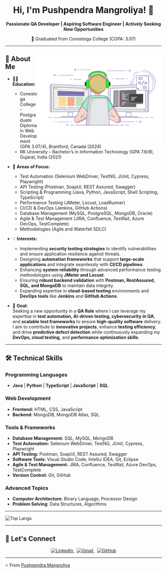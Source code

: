 <h1 align="center">Hi, I'm Pushpendra Mangroliya! 👋</h1>
<p align="center">
  <b>Passionate QA Developer | Aspiring Software Engineer | Actively Seeking New Opportunities</b>
</p>
<p align="center">
  📍 Graduated from Conestoga College (CGPA: 3.07)  
</p>

---

<img align="right" alt="Coding" src="https://raw.githubusercontent.com/devSouvik/devSouvik/master/gif3.gif" width="400"/>

## 📝 About Me  

- 👨‍🎓 **Education:**
  - Conestoga College – Postgraduate Diploma in Web Development (GPA 3.07/4), Brantford, Canada (2024)
  - RK University – Bachelor’s in Information Technology (GPA 7.6/9), Gujarat, India (2021)

- 🌱 **Areas of Focus:**  
  - Test Automation (Selenium WebDriver, TestNG, JUnit, Cypress, Playwright)
  - API Testing (Postman, SoapUI, REST Assured, Swagger) 
  - Scripting & Programming (Java, Python, JavaScript, Shell Scripting, TypeScript)
  - Performance Testing (JMeter, Locust, LoadRunner)
  - CI/CD & DevOps (Jenkins, GitHub Actions)
  - Database Management (MySQL, PostgreSQL, MongoDB, Oracle)
  - Agile & Test Management (JIRA, Confluence, TestRail, Azure DevOps, TestComplete)
  - Methodologies (Agile and Waterfall SDLC)  

- 💡 **Interests:**  
  - Implementing **security testing strategies** to identify vulnerabilities and ensure application resilience against threats.  
  - Designing **automation frameworks** that support **large-scale applications** and integrate seamlessly with **CI/CD pipelines**.  
  - Enhancing **system reliability** through advanced performance testing methodologies using **JMeter and Locust**.
  - Ensuring **robust backend validation** with **Postman, RestAssured, SQL, and MongoDB** to maintain data integrity.
  - Expanding expertise in **cloud-based testing** environments and **DevOps tools** like **Jenkins** and **GitHub Actions**.

- 🎯 **Goal:**  
  Seeking a new opportunity in a **QA Role** where I can leverage my expertise in **test automation, AI-driven testing, cybersecurity in QA**, and **scalable test frameworks** to ensure **high-quality software** delivery. I aim to contribute to **innovative projects**, enhance **testing efficiency**, and drive **predictive defect detection** while continuously expanding my **DevOps, cloud testing,** and **performance optimization skills**.  

---

## 🛠 Technical Skills  

### Programming Languages  
- **Java** | **Python** | **TypeScript** | **JavaScript** | **SQL**  

### Web Development  
- **Frontend:** HTML, CSS, JavaScript  
- **Backend:** MongoDB, MongoDB Atlas, SQL  

### Tools & Frameworks  
- **Database Management:** SQL, MySQL, MongoDB
- **Test Automation:** Selenium WebDriver, TestNG, JUnit, Cypress, Playwright
- **API Testing:** Postman, SoapUI, REST Assured, Swagger 
- **Software Tools:** Visual Studio Code, IntelliJ IDEA, Git, Eclipse
- **Agile & Test Management:** JIRA, Confluence, TestRail, Azure DevOps, TestComplete 
- **Version Control:** Git, GitHub  

### Advanced Topics  
- **Computer Architecture**: Binary Language, Processor Design  
- **Problem Solving**: Data Structures, Algorithms  

---

![Top Langs](https://github-readme-stats.vercel.app/api/top-langs/?username=Pushpendra407&layout=compact)

---

## 🤝 Let's Connect  

<p align="center">
  <a href="https://www.linkedin.com/in/pushpendramangroliya/" target="_blank">
    <img src="https://img.icons8.com/plasticine/100/000000/linkedin.png" width="50" alt="LinkedIn" style="cursor: pointer;" />
</a>
  &nbsp;
  <a href="mailto:pmangroliya407@gmail.com" target="_blank">
    <img src="https://img.icons8.com/plasticine/100/000000/gmail.png" width="50" alt="Gmail" style="cursor: pointer;"/>
  </a>
  &nbsp;
  <a href="https://github.com/Pushpendra407" target="_blank">
    <img src="https://img.icons8.com/plasticine/100/000000/github.png" width="50" alt="GitHub" style="cursor: pointer;"/>
  </a>
</p>

---

⭐️ From [Pushpendra Mangroliya](https://github.com/Pushpendra407)
